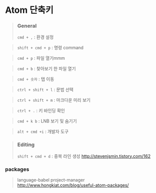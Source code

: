# Atom 단축키

>### General
>`cmd + ,` : 환경 설정

>`shift + cmd + p` : 명령 command

>`cmd + p` : 파일 열기mmm

>`cmd + b` : 찾아보기 한 파일 열기

>`cmd + 숫자` : 탭 이동

>`ctrl + shift + l` : 문법 선택

>`ctrl + shift + m` : 마크다운 미리 보기

>`ctrl + .` : 키 바인딩 확인

>`cmd + k b` : LNB 보기 및 숨기기

>`alt + cmd +i` : 개발자 도구

>### Editing
>`shift + cmd + d` : 중복 라인 생성
><http://stevenjsmin.tistory.com/162>




### packages
> language-babel
> project-manager
><http://www.hongkiat.com/blog/useful-atom-packages/>
